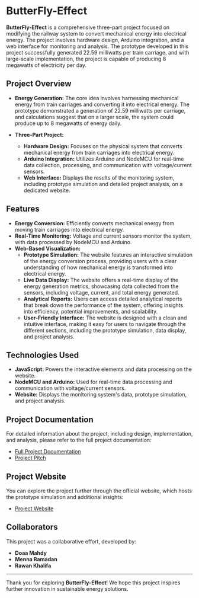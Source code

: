 # ButterFly-Effect

**ButterFly-Effect** is a comprehensive three-part project focused on modifying the railway system to convert mechanical energy into electrical energy. The project involves hardware design, Arduino integration, and a web interface for monitoring and analysis. The prototype developed in this project successfully generated 22.59 milliwatts per train carriage, and with large-scale implementation, the project is capable of producing 8 megawatts of electricity per day.

## Project Overview

- **Energy Generation:** The core idea involves harnessing mechanical energy from train carriages and converting it into electrical energy. The prototype demonstrated a generation of 22.59 milliwatts per carriage, and calculations suggest that on a larger scale, the system could produce up to 8 megawatts of energy daily.
  
- **Three-Part Project:** 
  - **Hardware Design:** Focuses on the physical system that converts mechanical energy from train carriages into electrical energy.
  - **Arduino Integration:** Utilizes Arduino and NodeMCU for real-time data collection, processing, and communication with voltage/current sensors.
  - **Web Interface:** Displays the results of the monitoring system, including prototype simulation and detailed project analysis, on a dedicated website.

## Features

- **Energy Conversion:** Efficiently converts mechanical energy from moving train carriages into electrical energy.
- **Real-Time Monitoring:** Voltage and current sensors monitor the system, with data processed by NodeMCU and Arduino.
- **Web-Based Visualization:** 
  - **Prototype Simulation:** The website features an interactive simulation of the energy conversion process, providing users with a clear understanding of how mechanical energy is transformed into electrical energy.
  - **Live Data Display:** The website offers a real-time display of the energy generation metrics, showcasing data collected from the sensors, including voltage, current, and total energy generated.
  - **Analytical Reports:** Users can access detailed analytical reports that break down the performance of the system, offering insights into efficiency, potential improvements, and scalability.
  - **User-Friendly Interface:** The website is designed with a clean and intuitive interface, making it easy for users to navigate through the different sections, including the prototype simulation, data display, and project analysis.

## Technologies Used

- **JavaScript:** Powers the interactive elements and data processing on the website.
- **NodeMCU and Arduino:** Used for real-time data processing and communication with voltage/current sensors.
- **Website:** Displays the monitoring system's data, prototype simulation, and project analysis.

## Project Documentation

For detailed information about the project, including design, implementation, and analysis, please refer to the full project documentation:

- [Full Project Documentation](https://drive.google.com/file/d/14HQgVDuOYOLNm84y9cC-jNq3GoUQDpgU/view?usp=sharing)
- [Project Pitch](https://docs.google.com/presentation/d/1BHYRoIwQnXqLrFQboqpUTc-H0nVtrrK6/edit?usp=sharing&ouid=105001438997669022865&rtpof=true&sd=true)

## Project Website

You can explore the project further through the official website, which hosts the prototype simulation and additional insights:

- [Project Website](https://doaa-mahdy.github.io/Butterfly-Effect/About.html)

## Collaborators

This project was a collaborative effort, developed by:

- **Doaa Mahdy**
- **Menna Ramadan**
- **Rawan Khalifa** 

---

Thank you for exploring **ButterFly-Effect**! We hope this project inspires further innovation in sustainable energy solutions.
